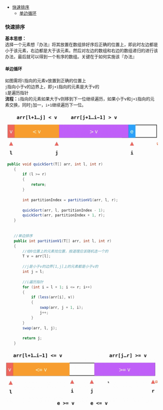 <!-- TOC -->

- [快速排序](#快速排序)
    - [单边循环](#单边循环)

<!-- /TOC -->
### 快速排序

**基本思想：**  
选择一个元素想『办法』将其放置在数组排好序后正确的位置上，即此时左边都是小于该元素，右边都是大于该元素。然后对左边的数组和右边的数组递归的进行该办法，最后就可以得到一个有序的数组。关键在于如何实施该『办法』

#### 单边循环

如图需将`l`指向的元素v放置到正确的位置上  
`j`指向小于v的边界上，即`j+1`指向的元素是大于v的  
`i`是遍历指针  
**流程：**`i`指向的元素如果大于v则移到下一位继续遍历，如果小于v和`j+1`指向的元素交换，同时`j`加一，`i+1`继续遍历下一位。

![](pics/2020-02-23-19-56-25.png)
``` java
 public void quickSort(T[] arr, int l, int r)
    {
        if (l >= r)
        {
            return;
        }

        int partitionIndex = partitionV1(arr, l, r);

        quickSort(arr, l, partitionIndex - 1);
        quickSort(arr, partitionIndex + 1, r);
    }


    //单边排序
    public int partitionV1(T[] arr, int l, int r)
    {
        //给0位置上的元素找位置，按道理应该随机选一个的
        T v = arr[l];

        //j是小于v的边界[1,j]上的元素都是小于v的
        int j = l;

        //i遍历指针
        for (int i = l + 1; i <= r; i++)
        {
            if (less(arr[i], v))
            {
                swap(arr, j + 1, i);
                j++;
            }
        }
        swap(arr, l, j);

        return j;
    }
```

![](pics/2020-02-23-22-35-24.png)